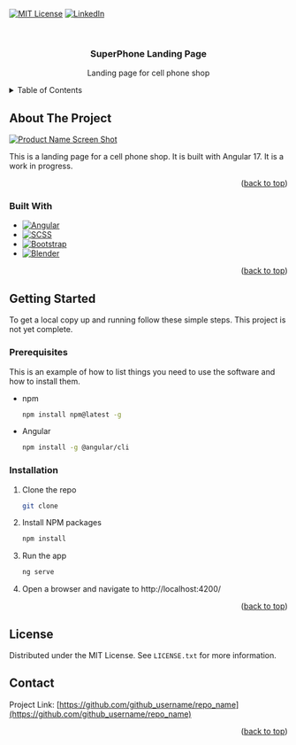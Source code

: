 <a name="readme-top"></a>

[![MIT License][license-shield]][license-url]
[![LinkedIn][linkedin-shield]][linkedin-url]

<!-- PROJECT LOGO -->
<br />
<div align="center">

<h3 align="center">SuperPhone Landing Page</h3>

  <p align="center">
    Landing page for cell phone shop
    <br />
    <!-- <a href="https://github.com/github_username/repo_name"><strong>Explore the docs »</strong></a>
    <br />
    <br />
    <a href="https://github.com/github_username/repo_name">View Demo</a>
    ·
    <a href="https://github.com/github_username/repo_name/issues">Report Bug</a>
    ·
    <a href="https://github.com/github_username/repo_name/issues">Request Feature</a> -->
  </p>
</div>



<!-- TABLE OF CONTENTS -->
<details>
  <summary>Table of Contents</summary>
  <ol>
    <li>
      <a href="#about-the-project">About The Project</a>
      <ul>
        <li><a href="#built-with">Built With</a></li>
      </ul>
    </li>
    <li>
      <a href="#getting-started">Getting Started</a>
      <ul>
        <li><a href="#prerequisites">Prerequisites</a></li>
        <li><a href="#installation">Installation</a></li>
      </ul>
    </li>
    <li><a href="#license">License</a></li>
    <li><a href="#contact">Contact</a></li>
  </ol>
</details>



<!-- ABOUT THE PROJECT -->
## About The Project

[![Product Name Screen Shot][product-screenshot]](https://example.com)

This is a landing page for a cell phone shop. It is built with Angular 17. It is a work in progress.

<p align="right">(<a href="#readme-top">back to top</a>)</p>



### Built With

* [![Angular][Angular.io]][Angular-url]
* [![SCSS][SCSS]][SCSS-url]
* [![Bootstrap][Bootstrap]][Bootstrap-url]
* [![Blender][Blender]][Blender-url]

<p align="right">(<a href="#readme-top">back to top</a>)</p>



<!-- GETTING STARTED -->
## Getting Started

To get a local copy up and running follow these simple steps. This project is not yet complete.

### Prerequisites

This is an example of how to list things you need to use the software and how to install them.
* npm
  ```sh
  npm install npm@latest -g
  ```
* Angular
  ```sh
  npm install -g @angular/cli
  ```

### Installation

1. Clone the repo
   ```sh
   git clone
    ```
2. Install NPM packages
    ```sh
    npm install
    ```
3. Run the app
    ```sh
    ng serve
    ```
4. Open a browser and navigate to http://localhost:4200/


<p align="right">(<a href="#readme-top">back to top</a>)</p>

<!-- LICENSE -->
## License

Distributed under the MIT License. See `LICENSE.txt` for more information.



<!-- CONTACT -->
## Contact

Project Link: [https://github.com/github_username/repo_name](https://github.com/github_username/repo_name)

<p align="right">(<a href="#readme-top">back to top</a>)</p>


<!-- MARKDOWN LINKS & IMAGES -->
<!-- https://www.markdownguide.org/basic-syntax/#reference-style-links -->
[license-shield]: https://img.shields.io/badge/license-MIT-green.svg?style=for-the-badge
[license-url]: https://github.com/github_username/repo_name/blob/master/LICENSE.txt
[linkedin-shield]: https://img.shields.io/badge/-LinkedIn-black.svg?style=for-the-badge&logo=linkedin&colorB=555
[linkedin-url]: https://linkedin.com/in/linkedin_username
[product-screenshot]: images/screenshot.png
[Angular.io]: https://img.shields.io/badge/Angular-DD0031?style=for-the-badge&logo=angular&logoColor=white
[Angular-url]: https://angular.io/
[SCSS]: https://img.shields.io/badge/Sass-CC6699?style=for-the-badge&logo=sass&logoColor=white
[SCSS-url]: https://sass-lang.com/
[Blender]: https://img.shields.io/badge/Blender-F5792A?style=for-the-badge&logo=blender&logoColor=white
[Blender-url]: https://www.blender.org/
[Bootstrap]: https://img.shields.io/badge/Bootstrap-563D7C?style=for-the-badge&logo=bootstrap&logoColor=white
[Bootstrap-url]: https://getbootstrap.com/


